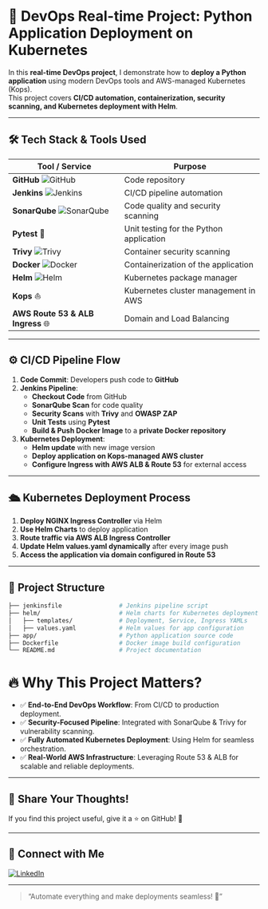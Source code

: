 # 🚀 **DevOps Real-time Project: Python Application Deployment on Kubernetes**

In this **real-time DevOps project**, I demonstrate how to **deploy a Python application** using modern DevOps tools and AWS-managed Kubernetes (Kops).  
This project covers **CI/CD automation, containerization, security scanning, and Kubernetes deployment with Helm**.  

---

## 🛠️ **Tech Stack & Tools Used**  

| Tool / Service   | Purpose |
|-----------------|----------|
| **GitHub** ![GitHub](https://img.shields.io/badge/GitHub-181717?style=flat-square&logo=github&logoColor=white) | Code repository |
| **Jenkins** ![Jenkins](https://img.shields.io/badge/Jenkins-D24939?style=flat-square&logo=jenkins&logoColor=white) | CI/CD pipeline automation |
| **SonarQube** ![SonarQube](https://img.shields.io/badge/SonarQube-4E9BCD?style=flat-square&logo=sonarqube&logoColor=white) | Code quality and security scanning |
| **Pytest** 🧪 | Unit testing for the Python application |
| **Trivy** ![Trivy](https://img.shields.io/badge/Trivy-00979D?style=flat-square&logo=trivy&logoColor=white) | Container security scanning |
| **Docker** ![Docker](https://img.shields.io/badge/Docker-2496ED?style=flat-square&logo=docker&logoColor=white) | Containerization of the application |
| **Helm** ![Helm](https://img.shields.io/badge/Helm-0F1689?style=flat-square&logo=helm&logoColor=white) | Kubernetes package manager |
| **Kops** ⛵ | Kubernetes cluster management in AWS |
| **AWS Route 53 & ALB Ingress** 🌐 | Domain and Load Balancing |

---

## ⚙️ **CI/CD Pipeline Flow**  

1. **Code Commit**: Developers push code to **GitHub**  
2. **Jenkins Pipeline**:
   - **Checkout Code** from GitHub  
   - **SonarQube Scan** for code quality  
   - **Security Scans** with **Trivy** and **OWASP ZAP**  
   - **Unit Tests** using **Pytest**  
   - **Build & Push Docker Image** to a **private Docker repository**  
3. **Kubernetes Deployment**:  
   - **Helm update** with new image version  
   - **Deploy application on Kops-managed AWS cluster**  
   - **Configure Ingress with AWS ALB & Route 53** for external access  

---

## 🛳️ **Kubernetes Deployment Process**  

1. **Deploy NGINX Ingress Controller** via Helm  
2. **Use Helm Charts** to deploy application  
3. **Route traffic via AWS ALB Ingress Controller**  
4. **Update Helm values.yaml dynamically** after every image push  
5. **Access the application via domain configured in Route 53**  

---

## 📂 **Project Structure**  

```bash
├── jenkinsfile                # Jenkins pipeline script
├── helm/                      # Helm charts for Kubernetes deployment
│   ├── templates/             # Deployment, Service, Ingress YAMLs
│   ├── values.yaml            # Helm values for app configuration
├── app/                       # Python application source code
├── Dockerfile                 # Docker image build configuration
└── README.md                  # Project documentation
```
# 🔥 Why This Project Matters?

- ✅ **End-to-End DevOps Workflow**: From CI/CD to production deployment.
- ✅ **Security-Focused Pipeline**: Integrated with SonarQube & Trivy for vulnerability scanning.
- ✅ **Fully Automated Kubernetes Deployment**: Using Helm for seamless orchestration.
- ✅ **Real-World AWS Infrastructure**: Leveraging Route 53 & ALB for scalable and reliable deployments.

---

## 📢 Share Your Thoughts!
If you find this project useful, give it a ⭐ on GitHub! 💙  

---

## 🤝 Connect with Me
[![LinkedIn](https://img.shields.io/badge/LinkedIn-Connect-blue?style=flat&logo=linkedin)](https://www.linkedin.com/in/balabadrasaikumar/)  

---

> “Automate everything and make deployments seamless! 🚀”
